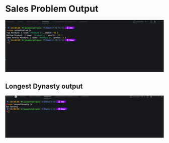 # Sales Problem Output

![Sales Problem Output](salesProduct.png)

## Longest Dynasty output

![Sales Problem Output](longestDynasty.png)
